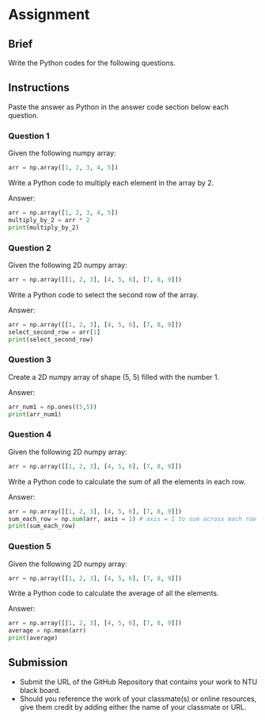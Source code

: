 # Assignment

## Brief

Write the Python codes for the following questions.

## Instructions

Paste the answer as Python in the answer code section below each question.

### Question 1

Given the following numpy array:

```python
arr = np.array([1, 2, 3, 4, 5])
```

Write a Python code to multiply each element in the array by 2.

Answer:

```python
arr = np.array([1, 2, 3, 4, 5])
multiply_by_2 = arr * 2
print(multiply_by_2)
```

### Question 2

Given the following 2D numpy array:

```python
arr = np.array([[1, 2, 3], [4, 5, 6], [7, 8, 9]])
```

Write a Python code to select the second row of the array.

Answer:

```python
arr = np.array([[1, 2, 3], [4, 5, 6], [7, 8, 9]])
select_second_row = arr[1]
print(select_second_row)
```

### Question 3

Create a 2D numpy array of shape (5, 5) filled with the number 1.

Answer:

```python
arr_num1 = np.ones((5,5))
print(arr_num1)
```

### Question 4

Given the following 2D numpy array:

```python
arr = np.array([[1, 2, 3], [4, 5, 6], [7, 8, 9]])
```

Write a Python code to calculate the sum of all the elements in each row.

Answer:

```python
arr = np.array([[1, 2, 3], [4, 5, 6], [7, 8, 9]])
sum_each_row = np.sum(arr, axis = 1) # axis = 1 to sum across each row
print(sum_each_row)
```

### Question 5

Given the following 2D numpy array:

```python
arr = np.array([[1, 2, 3], [4, 5, 6], [7, 8, 9]])
```

Write a Python code to calculate the average of all the elements.

Answer:

```python
arr = np.array([[1, 2, 3], [4, 5, 6], [7, 8, 9]])
average = np.mean(arr)
print(average)
```

## Submission

- Submit the URL of the GitHub Repository that contains your work to NTU black board.
- Should you reference the work of your classmate(s) or online resources, give them credit by adding either the name of your classmate or URL.
